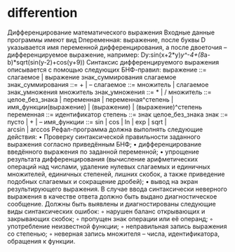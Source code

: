 # differention
Дифференцирование математического выражения
Входные данные программы имеют вид Dпеременная: выражение, после буквы D указывается имя переменной дифференцирования, а после двоеточия – дифференцируемое выражение, например: 
Dy:sin(x+2*y)*y^-4+(8*a-b)*sqrt(sin(y-2)+cos(y+9))
Синтаксис дифференцируемого выражения описывается с помощью следующих БНФ-правил:
выражение  ::=  слагаемое  |  выражение  знак_суммирования   слагаемое
знак_суммирования  ::=   +  |  –
слагаемое  ::=  множитель  |  слагаемое  знак_умножения   множитель
знак_умножения  ::=   *  |  /
множитель  ::=  целое_без_знака   |   переменная   |   переменная^степень
	|   имя_функции(выражение)   |   (выражение)   | 
 		 (выражение)^степень
переменная  ::=  идентификатор
степень  ::=  знак   целое_без_знака
знак  ::=   пусто  |  +  |  –
имя_функции  ::=  sin | cos | ln | exp | sqrt | 	
             arcsin | arccos
Рефал-программа должна выполнять следующие действия:
    • Проверку синтаксической правильности заданного выражения согласно приведённым БНФ;
    • дифференцирование введённого выражения по заданной переменной;
    • упрощение результата дифференцирования (вычисление арифметических операций над числами, удаление нулевых слагаемых и единичных множителей, единичных степеней, лишних скобок, а также приведение подобных слагаемых и сокращение дробей);
    • вывод на экран результирующего выражения.
В случае ввода синтаксически неверного выражения в качестве ответа должно быть выдано диагностическое сообщение. Должны быть выявлены и диагностированы следующие виды синтаксических ошибок:
        ◦ нарушен баланс открывающих и закрывающих скобок;
        ◦ пропущен знак операции или её операнд;
        ◦ употребление неизвестной функции;
        ◦ неправильная запись выражения со степенью;
        ◦ неверная запись множителя – числа, идентификатора, обращения к функции.
